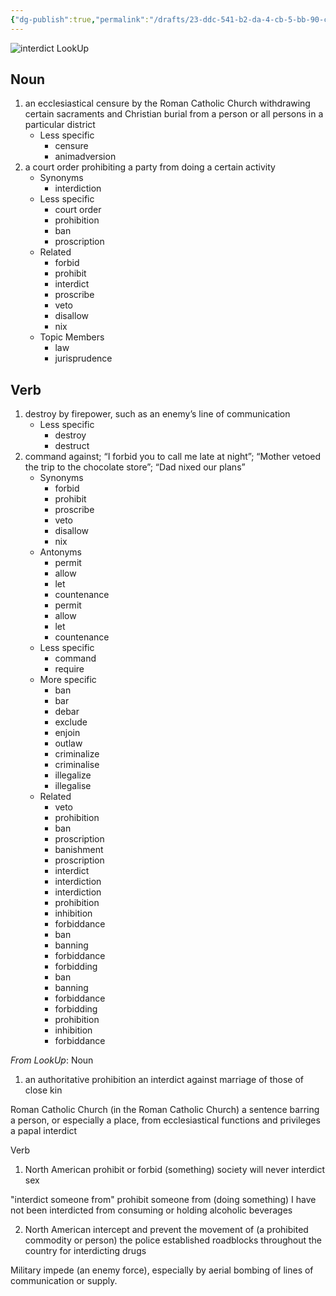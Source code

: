 ```yaml
---
{"dg-publish":true,"permalink":"/drafts/23-ddc-541-b2-da-4-cb-5-bb-90-cd-7-ce-2-be-1-ca-3/","dgHomeLink":true,"dgPassFrontmatter":false}
---
```



![interdict LookUp](https://i.snap.as/9xgFsRK8.png)

## Noun

1. an ecclesiastical censure by the Roman Catholic Church withdrawing certain sacraments and Christian burial from a person or all persons in a particular district
	- Less specific
		- censure
		- animadversion
2. a court order prohibiting a party from doing a certain activity
	- Synonyms
		- interdiction
	- Less specific
		- court order
		- prohibition
		- ban
		- proscription
	- Related
		- forbid
		- prohibit
		- interdict
		- proscribe
		- veto
		- disallow
		- nix
	- Topic Members
		- law
		- jurisprudence

## Verb

1. destroy by firepower, such as an enemy’s line of communication
	- Less specific
		- destroy
		- destruct
2. command against; “I forbid you to call me late at night”; “Mother vetoed the trip to the chocolate store”; “Dad nixed our plans”
	- Synonyms
		- forbid
		- prohibit
		- proscribe
		- veto
		- disallow
		- nix
	- Antonyms
		- permit
		- allow
		- let
		- countenance
		- permit
		- allow
		- let
		- countenance
	- Less specific
		- command
		- require
	- More specific
		- ban
		- bar
		- debar
		- exclude
		- enjoin
		- outlaw
		- criminalize
		- criminalise
		- illegalize
		- illegalise
	- Related
		- veto
		- prohibition
		- ban
		- proscription
		- banishment
		- proscription
		- interdict
		- interdiction
		- interdiction
		- prohibition
		- inhibition
		- forbiddance
		- ban
		- banning
		- forbiddance
		- forbidding
		- ban
		- banning
		- forbiddance
		- forbidding
		- prohibition
		- inhibition
		- forbiddance

*From LookUp*:
Noun
1.	an authoritative prohibition
an interdict against marriage of those of close kin

Roman Catholic Church (in the Roman Catholic Church) a sentence barring a person, or especially a place, from ecclesiastical functions and privileges
a papal interdict


Verb
1.	North American prohibit or forbid (something)
society will never interdict sex

"interdict someone from" prohibit someone from (doing something)
I have not been interdicted from consuming or holding alcoholic beverages

2.	North American intercept and prevent the movement of (a prohibited commodity or person)
the police established roadblocks throughout the country for interdicting drugs

Military impede (an enemy force), especially by aerial bombing of lines of communication or supply.